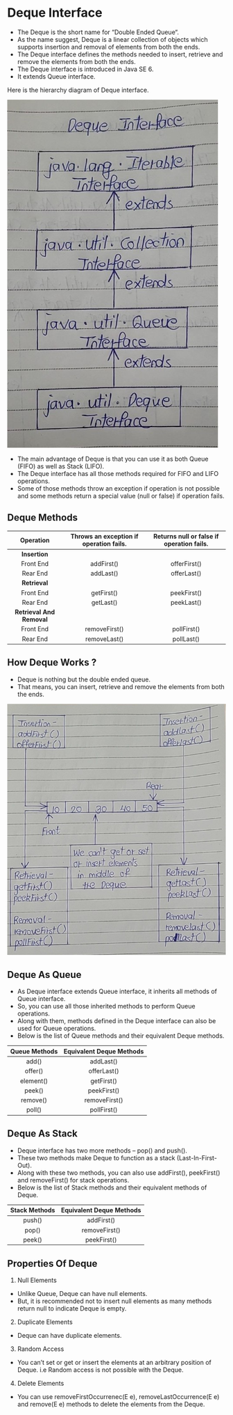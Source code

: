 # Deque Interface

- The Deque is the short name for “Double Ended Queue“. 
- As the name suggest, Deque is a linear collection of objects which supports insertion and removal of elements from both the ends. 
- The Deque interface defines the methods needed to insert, retrieve and remove the elements from both the ends.
- The Deque interface is introduced in Java SE 6. 
- It extends Queue interface. 

Here is the hierarchy diagram of Deque interface.

![alt text](image-13.png)

- The main advantage of Deque is that you can use it as both Queue (FIFO) as well as Stack (LIFO). 
- The Deque interface has all those methods required for FIFO and LIFO operations. 
- Some of those methods throw an exception if operation is not possible and some methods return a special value (null or false) if operation fails. 

## Deque Methods

| Operation             | Throws an exception if operation fails. | Returns null or false if operation fails. |
|:---------------------:|:---------------------------------------:|:----------------------------------------:|
| **Insertion**          |                                         |                                          |
| Front End              | addFirst()                              | offerFirst()                             |
| Rear End               | addLast()                               | offerLast()                              |
| **Retrieval**          |                                         |                                          |
| Front End              | getFirst()                              | peekFirst()                              |
| Rear End               | getLast()                               | peekLast()                               |
| **Retrieval And Removal** |                                      |                                          |
| Front End              | removeFirst()                           | pollFirst()                              |
| Rear End               | removeLast()                            | pollLast()                               |


## How Deque Works ?

- Deque is nothing but the double ended queue. 
- That means, you can insert, retrieve and remove the elements from both the ends. 

![alt text](image-14.png)


## Deque As Queue

- As Deque interface extends Queue interface, it inherits all methods of Queue interface. 
- So, you can use all those inherited methods to perform Queue operations. 
- Along with them, methods defined in the Deque interface can also be used for Queue operations. 
- Below is the list of Queue methods and their equivalent Deque methods.

| Queue Methods | Equivalent Deque Methods |
|:-------------:|:------------------------:|
| add()         | addLast()                |
| offer()       | offerLast()              |
| element()     | getFirst()               |
| peek()        | peekFirst()              |
| remove()      | removeFirst()            |
| poll()        | pollFirst()              |


## Deque As Stack

- Deque interface has two more methods – pop() and push(). 
- These two methods make Deque to function as a stack (Last-In-First-Out). 
- Along with these two methods, you can also use addFirst(), peekFirst() and removeFirst() for stack operations. 
- Below is the list of Stack methods and their equivalent methods of Deque.

| Stack Methods | Equivalent Deque Methods |
|:-------------:|:------------------------:|
| push()        | addFirst()               |
| pop()         | removeFirst()            |
| peek()        | peekFirst()              |


## Properties Of Deque

1) Null Elements

- Unlike Queue, Deque can have null elements. 
- But, it is recommended not to insert null elements as many methods return null to indicate Deque is empty.

2) Duplicate Elements

- Deque can have duplicate elements.

3) Random Access

- You can’t set or get or insert the elements at an arbitrary position of Deque. i.e Random access is not possible with the Deque.

4) Delete Elements

- You can use removeFirstOccurrenec(E e), removeLastOccurrence(E e) and remove(E e) methods to delete the elements from the Deque.

